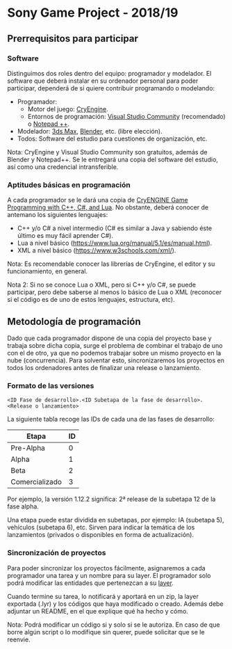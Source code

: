 # Sony Game Project - 2018/19

## Prerrequisitos para participar

### Software

Distinguimos dos roles dentro del equipo: programador y modelador. El software que deberá instalar en su ordenador personal para poder participar, dependerá de si quiere contribuir programando o modelando:

* Programador:
  * Motor del juego: [CryEngine](https://www.cryengine.com/).
  * Entornos de programación: [Visual Studio Community](https://www.visualstudio.com/es/downloads/) (recomendado) o [Notepad ++](https://notepad-plus-plus.org/download/v7.5.2.html).
* Modelador: [3ds Max](https://www.autodesk.es/products/3ds-max/overview), [Blender](https://www.blender.org/), etc. (libre elección).
* Todos: Software del estudio para cuestiones de organización, etc.

Nota: CryEngine y Visual Studio Community son gratuitos, además de Blender y Notepad++. Se le entregará una copia del software del estudio, así como una credencial intransferible.

### Aptitudes básicas en programación

A cada programador se le dará una copia de [CryENGINE Game Programming with C++, C#, and Lua](https://www.amazon.es/CryENGINE-Game-Programming-Filip-Lundgren-ebook/dp/B00GUKM79Q). No obstante, deberá conocer de antemano los siguientes lenguajes:

* C++ y/o C# a nivel intermedio (C# es similar a Java y sabiendo éste último es muy fácil aprender C#).
* Lua a nivel básico (https://www.lua.org/manual/5.1/es/manual.html).
* XML a nivel básico (https://www.w3schools.com/xml/).

Nota: Es recomendable conocer las librerías de CryEngine, el editor y su funcionamiento, en general.

Nota 2: Si no se conoce Lua o XML, pero si C++ y/o C#, se puede participar, pero debe saberse al menos lo básico de Lua o XML (reconocer si el código es de uno de estos lenguajes, estructura, etc).

## Metodología de programación

Dado que cada programador dispone de una copia del proyecto base y trabaja sobre dicha copia, surge el problema de combinar el trabajo de uno con el de otro, ya que no podemos trabajar sobre un mismo proyecto en la nube (concurrencia). Para solventar esto, sincronizaremos los proyectos en todos los ordenadores antes de finalizar una release o lanzamiento.

### Formato de las versiones
```
<ID Fase de desarrollo>.<ID Subetapa de la fase de desarrollo>.<Release o lanzamiento>
```
La siguiente tabla recoge las IDs de cada una de las fases de desarrollo:

| Etapa               |  ID |
|---------------------|-----|
| Pre-Alpha           |  0  |
| Alpha               |  1  |
| Beta                |  2  |
| Comercializado      |  3  |

Por ejemplo, la versión 1.12.2 significa: 2ª release de la subetapa 12 de la fase alpha.

Una etapa puede estar dividida en subetapas, por ejemplo: IA (subetapa 5), vehículos (subetapa 6), etc. Sirven para indicar la temática
de los lanzamientos (privados o disponibles en forma de actualización). 

### Sincronización de proyectos

Para poder sincronizar los proyectos fácilmente, asignaremos a cada programador una tarea y un nombre para su layer. El programador solo podrá modificar las entidades que pertenezcan a su [layer](http://docs.cryengine.com/display/SDKDOC2/Using+Layers#UsingLayers-LayerControl).

Cuando termine su tarea, lo notificará y aportará en un zip, la layer exportada (.lyr) y los códigos que haya modificado o creado. Además debe adjuntar un README, en el que explique qué ha hecho y cómo.

Nota: Podrá modificar un código si y solo si se le autoriza. En caso de que borre algún script o lo modifique sin querer, puede solicitar que se le reenvie.
